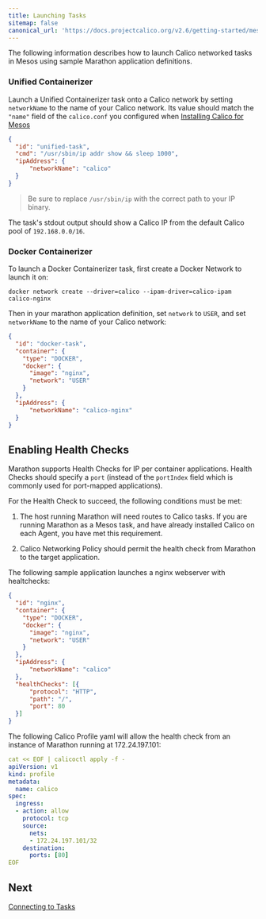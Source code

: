 ```yaml
---
title: Launching Tasks
sitemap: false 
canonical_url: 'https://docs.projectcalico.org/v2.6/getting-started/mesos/tutorials/launching-tasks'
---
```


The following information describes how to launch Calico networked tasks in Mesos
using sample Marathon application definitions.

### Unified Containerizer

Launch a Unified Containerizer task onto a Calico network by setting
 `networkName` to the name of your Calico network. Its value should match the `"name"`
 field of the `calico.conf` you configured when [Installing Calico for Mesos](../installation/integration)

```json
{
  "id": "unified-task",
  "cmd": "/usr/sbin/ip addr show && sleep 1000",
  "ipAddress": {
      "networkName": "calico"
  }
}
```

>Be sure to replace `/usr/sbin/ip` with the correct path to your IP binary.

The task's stdout output should show a Calico IP from the default Calico pool of `192.168.0.0/16`.

### Docker Containerizer

To launch a Docker Containerizer task, first create a Docker Network to launch it on:

```
docker network create --driver=calico --ipam-driver=calico-ipam calico-nginx
```

Then in your marathon application definition,
set `network` to `USER`, and set `networkName` to the name of your Calico network:

```json
{
  "id": "docker-task",
  "container": {
    "type": "DOCKER",
    "docker": {
      "image": "nginx",
      "network": "USER"
    }
  },
  "ipAddress": {
      "networkName": "calico-nginx"
  }
}
```

## Enabling Health Checks

Marathon supports Health Checks for IP per container applications. Health Checks
should specify a `port` (instead of the `portIndex` field which is commonly used
for port-mapped applications).

For the Health Check to succeed, the following conditions must be met:

1. The host running Marathon will need routes to Calico tasks. If you are running
Marathon as a Mesos task, and have already installed Calico on each Agent,
you have met this requirement.

2. Calico Networking Policy should permit the health check from Marathon to the
target application.

The following sample application launches a nginx webserver with healtchecks:

```json
{
  "id": "nginx",
  "container": {
    "type": "DOCKER",
    "docker": {
      "image": "nginx",
      "network": "USER"
    }
  },
  "ipAddress": {
      "networkName": "calico"
  },
  "healthChecks": [{
      "protocol": "HTTP",
      "path": "/",
      "port": 80
  }]
}
```

The following Calico Profile yaml will allow the health check from an instance
of Marathon running at 172.24.197.101:

```yaml
cat << EOF | calicoctl apply -f -
apiVersion: v1
kind: profile
metadata:
  name: calico
spec:
  ingress:
  - action: allow
    protocol: tcp
    source:
      nets:
      - 172.24.197.101/32
    destination:
      ports: [80]
EOF
```

## Next

[Connecting to Tasks](connecting-tasks)

